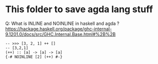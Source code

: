 # This folder to save agda lang stuff

Q: What is INLINE and NOINLINE in haskell and agda ?
https://hackage.haskell.org/package/ghc-internal-9.1201.0/docs/src/GHC.Internal.Base.html#%2B%2B
```
-- >>> [3, 2, 1] ++ []
-- [3,2,1]
(++) :: [a] -> [a] -> [a]
{-# NOINLINE [2] (++) #-}
```
